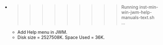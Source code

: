 * >>>>>>>>> Running inst-min-win-jwm-help-manuals-text.sh ...
  * Add Help menu in JWM.
  * Disk size = 2527508K. Space Used = 36K.
